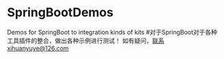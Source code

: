 # SpringBootDemos
Demos for SpringBoot  to integration kinds of kits
#对于SpringBoot对于各种工具插件的整合，做出各种示例进行测试！
如有疑问，联系xihuanyuye@126.com
